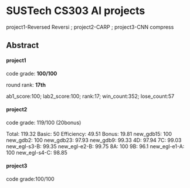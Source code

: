 # SUSTech CS303 AI projects
 project1-Reversed Reversi ; project2-CARP ; project3-CNN compress



## Abstract

#### project1 

code grade: **100/100**

round rank: **17th**

ab1_score:100; lab2_score:100; rank:17; win_count:352; lose_count:57

#### project2

code grade: 119/100 (20bonus)

Total: 119.32 Basic: 50 Efficiency: 49.51 Bonus: 19.81 new_gdb15: 100 new_gdb2: 100 new_gdb23: 97.93 new_gdb9: 99.33 4D: 97.94 7C: 99.03 new_egl-s3-B: 99.35 new_egl-e2-B: 99.75 8A: 100 9B: 96.1 new_egl-e1-A: 100 new_egl-s4-C: 98.85

#### project3

code grade:100/100
